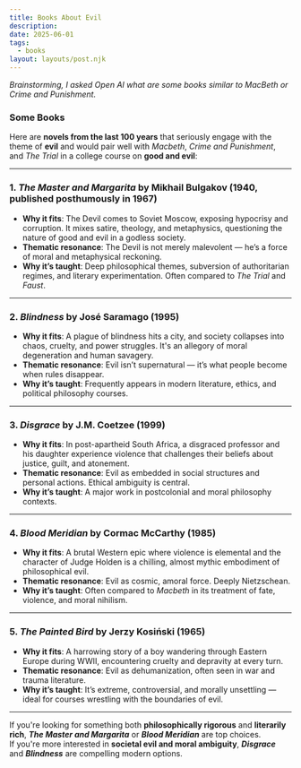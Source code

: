 ```yaml
---
title: Books About Evil
description:
date: 2025-06-01
tags:
  - books
layout: layouts/post.njk
---
```


*Brainstorming, I asked Open AI what are some books similar to MacBeth or Crime and Punishment.* 

### Some Books  
Here are **novels from the last 100 years** that seriously engage with the theme of **evil** and would pair well with *Macbeth*, *Crime and Punishment*, and *The Trial* in a college course on **good and evil**:

---

### 1. **_The Master and Margarita_ by Mikhail Bulgakov (1940, published posthumously in 1967)**
- **Why it fits**: The Devil comes to Soviet Moscow, exposing hypocrisy and corruption. It mixes satire, theology, and metaphysics, questioning the nature of good and evil in a godless society.
- **Thematic resonance**: The Devil is not merely malevolent — he’s a force of moral and metaphysical reckoning.
- **Why it’s taught**: Deep philosophical themes, subversion of authoritarian regimes, and literary experimentation. Often compared to *The Trial* and *Faust*.

---

### 2. **_Blindness_ by José Saramago (1995)**
- **Why it fits**: A plague of blindness hits a city, and society collapses into chaos, cruelty, and power struggles. It's an allegory of moral degeneration and human savagery.
- **Thematic resonance**: Evil isn’t supernatural — it’s what people become when rules disappear.
- **Why it’s taught**: Frequently appears in modern literature, ethics, and political philosophy courses.

---

### 3. **_Disgrace_ by J.M. Coetzee (1999)**
- **Why it fits**: In post-apartheid South Africa, a disgraced professor and his daughter experience violence that challenges their beliefs about justice, guilt, and atonement.
- **Thematic resonance**: Evil as embedded in social structures and personal actions. Ethical ambiguity is central.
- **Why it’s taught**: A major work in postcolonial and moral philosophy contexts.

---

### 4. **_Blood Meridian_ by Cormac McCarthy (1985)**
- **Why it fits**: A brutal Western epic where violence is elemental and the character of Judge Holden is a chilling, almost mythic embodiment of philosophical evil.
- **Thematic resonance**: Evil as cosmic, amoral force. Deeply Nietzschean.
- **Why it’s taught**: Often compared to *Macbeth* in its treatment of fate, violence, and moral nihilism.

---

### 5. **_The Painted Bird_ by Jerzy Kosiński (1965)**
- **Why it fits**: A harrowing story of a boy wandering through Eastern Europe during WWII, encountering cruelty and depravity at every turn.
- **Thematic resonance**: Evil as dehumanization, often seen in war and trauma literature.
- **Why it’s taught**: It’s extreme, controversial, and morally unsettling — ideal for courses wrestling with the boundaries of evil.

---

If you're looking for something both **philosophically rigorous** and **literarily rich**, **_The Master and Margarita_** or **_Blood Meridian_** are top choices.  
If you're more interested in **societal evil and moral ambiguity**, **_Disgrace_** and **_Blindness_** are compelling modern options.
